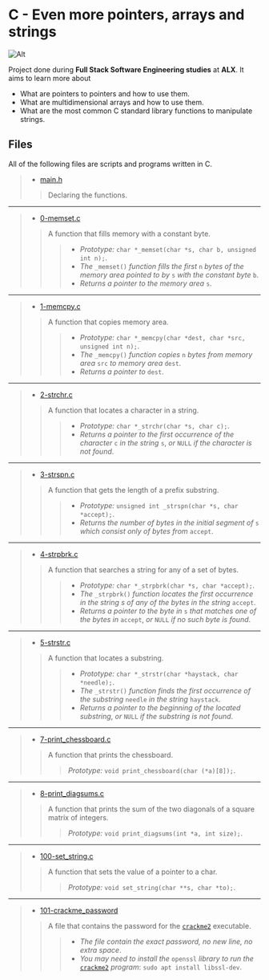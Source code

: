 # C - Even more pointers, arrays and strings

![Alt](https://s3.amazonaws.com/intranet-projects-files/holbertonschool-low_level_programming/218/58fe6b229144b7fe5ebe88afe9ff5cabe2dd0863e1e79b2d02b4103c30b465dd.jpg "meme ^_^")

Project done during **Full Stack Software Engineering studies** at **ALX**. It aims to learn more about

* What are pointers to pointers and how to use them.
* What are multidimensional arrays and how to use them.
* What are the most common C standard library functions to manipulate strings.

## Files

All of the following files are scripts and programs written in C.

> * [main.h](https://github.com/Moh-A-Mahdi/alx-low_level_programming/blob/master/0x07-pointers_arrays_strings/main.h)
>
>> Declaring the functions.
------------------

> * [0-memset.c](https://github.com/Moh-A-Mahdi/alx-low_level_programming/blob/master/0x07-pointers_arrays_strings/0-memset.c)
>
>> A function that fills memory with a constant byte.
>>>
>>> * _Prototype:_ `char *_memset(char *s, char b, unsigned int n);`.
>>> * _The_ `_memset()` _function fills the first_ `n` _bytes of the memory area pointed to by_ `s` _with the constant byte_ `b`.
>>> * _Returns a pointer to the memory area_ `s`.

------------------

> * [1-memcpy.c](https://github.com/Moh-A-Mahdi/alx-low_level_programming/blob/master/0x07-pointers_arrays_strings/1-memcpy.c)
>
>> A function that copies memory area.
>>>
>>> * _Prototype:_ `char *_memcpy(char *dest, char *src, unsigned int n);`.
>>> * _The_ `_memcpy()` _function copies_ `n` _bytes from memory area_ `src` _to memory area_ `dest`.
>>> * _Returns a pointer to_ `dest`.

------------------

> * [2-strchr.c](https://github.com/Moh-A-Mahdi/alx-low_level_programming/blob/master/0x07-pointers_arrays_strings/2-strchr.c)
>
>> A function that locates a character in a string.
>>>
>>> * _Prototype:_ `char *_strchr(char *s, char c);`.
>>> * _Returns a pointer to the first occurrence of the character_ `c` _in the string_ `s`, _or_ `NULL` _if the character is not found_.

------------------

> * [3-strspn.c](https://github.com/Moh-A-Mahdi/alx-low_level_programming/blob/master/0x07-pointers_arrays_strings/3-strspn.c)
>
>> A function that gets the length of a prefix substring.
>>>
>>> * _Prototype:_ `unsigned int _strspn(char *s, char *accept);`.
>>> * _Returns the number of bytes in the initial segment of_ `s` _which consist only of bytes from_ `accept`.

------------------

> * [4-strpbrk.c](https://github.com/Moh-A-Mahdi/alx-low_level_programming/blob/master/0x07-pointers_arrays_strings/4-strpbrk.c)
>
>> A function that searches a string for any of a set of bytes.
>>>
>>> * _Prototype:_ `char *_strpbrk(char *s, char *accept);`.
>>> * _The_ `_strpbrk()` _function locates the first occurrence in the string s of any of the bytes in the string_ `accept`.
>>> * _Returns a pointer to the byte in_ `s` _that matches one of the bytes in_ `accept`, _or_ `NULL` _if no such byte is found_.

------------------

> * [5-strstr.c](https://github.com/Moh-A-Mahdi/alx-low_level_programming/blob/master/0x07-pointers_arrays_strings/5-strstr.c)
>
>> A function that locates a substring.
>>>
>>> * _Prototype:_ `char *_strstr(char *haystack, char *needle);`.
>>> * _The_ `_strstr()` _function finds the first occurrence of the substring_ `needle` _in the string_ `haystack`.
>>> * _Returns a pointer to the beginning of the located substring_, _or_ `NULL` _if the substring is not found_.

------------------

> * [7-print_chessboard.c](https://github.com/Moh-A-Mahdi/alx-low_level_programming/blob/master/0x07-pointers_arrays_strings/7-print_chessboard.c)
>
>> A function that prints the chessboard.
>>> _Prototype:_ `void print_chessboard(char (*a)[8]);`.
------------------

> * [8-print_diagsums.c](https://github.com/Moh-A-Mahdi/alx-low_level_programming/blob/master/0x07-pointers_arrays_strings/8-print_diagsums.c)
>
>> A function that prints the sum of the two diagonals of a square matrix of integers.
>>> _Prototype:_ `void print_diagsums(int *a, int size);`.
------------------

> * [100-set_string.c](https://github.com/Moh-A-Mahdi/alx-low_level_programming/blob/master/0x07-pointers_arrays_strings/100-set_string.c)
>
>> A function that sets the value of a pointer to a char.
>>> _Prototype:_ `void set_string(char **s, char *to);`.
------------------

> * [101-crackme_password](https://github.com/Moh-A-Mahdi/alx-low_level_programming/blob/master/0x07-pointers_arrays_strings/101-crackme_password)
>
>> A file that contains the password for the [`crackme2`](https://github.com/holbertonschool/0x06.c) executable.
>>>
>>> * _The file contain the exact password, no new line, no extra space_.
>>> * _You may need to install the_ `openssl` _library to run the_ [`crackme2`](https://github.com/holbertonschool/0x06.c) _program_: `sudo apt install libssl-dev`.
